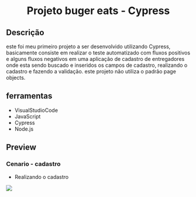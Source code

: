 <h1 align="center">
Projeto buger eats - Cypress
</h1>


## Descrição
este foi meu primeiro projeto a ser desenvolvido utilizando Cypress, basicamente consiste em realizar o teste automatizado com fluxos positivos 
e alguns fluxos negativos em uma aplicação de cadastro de entregadores onde esta sendo buscado e inseridos os campos de cadastro, 
realizando o cadastro e fazendo a validação.
este projeto não utiliza o padrão page objects.

## ferramentas
<ul>
  <li>VisualStudioCode</li>
  <li>JavaScript</li>
  <li>Cypress</li>
  <li>Node.js</li>
</ul>

## Preview
  ### Cenario - cadastro
  <ul>
  <li>Realizando o cadastro</li>
  </ul>
<img src="https://user-images.githubusercontent.com/99279134/183137934-d4798753-ff5b-405f-8971-0d94abeec9c5.gif" >